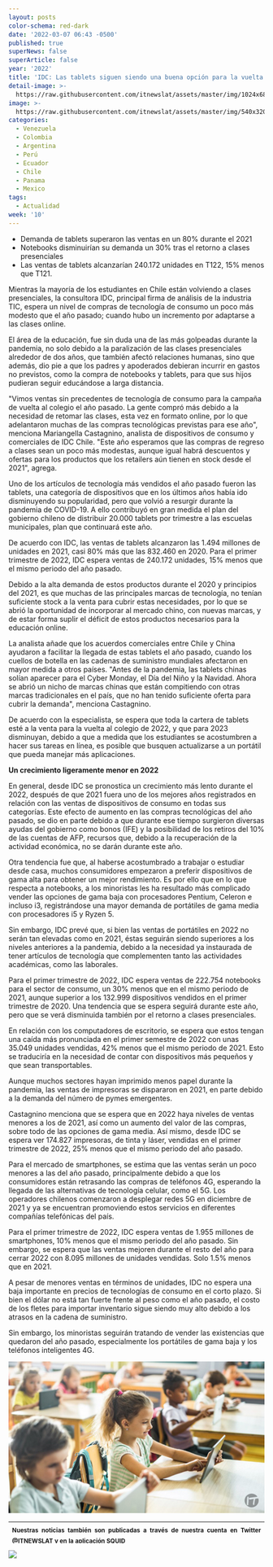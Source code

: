 ```yaml
---
layout: posts
color-schema: red-dark
date: '2022-03-07 06:43 -0500'
published: true
superNews: false
superArticle: false
year: '2022'
title: 'IDC: Las tablets siguen siendo una buena opción para la vuelta al colegio  '
detail-image: >-
  https://raw.githubusercontent.com/itnewslat/assets/master/img/1024x680/ninos-con-tablet-g.jpg
image: >-
  https://raw.githubusercontent.com/itnewslat/assets/master/img/540x320/ninos-con-tablet-p.jpg
categories:
  - Venezuela
  - Colombia
  - Argentina
  - Perú
  - Ecuador
  - Chile
  - Panama
  - Mexico
tags:
  - Actualidad
week: '10'
---
```

- Demanda de tablets superaron las ventas en un 80% durante el 2021
- Notebooks disminuirían su demanda un 30% tras el retorno a clases presenciales
- Las ventas de tablets alcanzarían 240.172 unidades en T122, 15% menos que T121.
 
Mientras la mayoría de los estudiantes en Chile están volviendo a clases presenciales, la consultora IDC, principal firma de análisis de la industria TIC, espera un nivel de compras de tecnología de consumo un poco más modesto que el año pasado; cuando hubo un incremento por adaptarse a las clases online.
 
El área de la educación, fue sin duda una de las más golpeadas durante la pandemia, no solo debido a la paralización de las clases presenciales alrededor de dos años, que también afectó relaciones humanas, sino que además, dio pie a que los padres y apoderados debieran incurrir en gastos no previstos, como la compra de notebooks y tablets, para que sus hijos pudieran seguir educándose a larga distancia.
 
"Vimos ventas sin precedentes de tecnología de consumo para la campaña de vuelta al colegio el año pasado. La gente compró más debido a la necesidad de retomar las clases, esta vez en formato online, por lo que adelantaron muchas de las compras tecnológicas previstas para ese año", menciona Mariangella Castagnino, analista de dispositivos de consumo y comerciales de IDC Chile. "Este año esperamos que las compras de regreso a clases sean un poco más modestas, aunque igual habrá descuentos y ofertas para los productos que los retailers aún tienen en stock desde el 2021", agrega.
 
Uno de los artículos de tecnología más vendidos el año pasado fueron las tablets, una categoría de dispositivos que en los últimos años había ido disminuyendo su popularidad, pero que volvió a resurgir durante la pandemia de COVID-19. A ello contribuyó en gran medida el plan del gobierno chileno de distribuir 20.000 tablets por trimestre a las escuelas municipales, plan que continuará este año.
 
De acuerdo con IDC, las ventas de tablets alcanzaron las 1.494 millones de unidades en 2021, casi 80% más que las 832.460 en 2020. Para el primer trimestre de 2022, IDC espera ventas de 240.172 unidades, 15% menos que el mismo periodo del año pasado.
 
Debido a la alta demanda de estos productos durante el 2020 y principios del 2021, es que muchas de las principales marcas de tecnología, no tenían suficiente stock a la venta para cubrir estas necesidades, por lo que se abrió la oportunidad de incorporar al mercado chino, con nuevas marcas, y de estar forma suplir el déficit de estos productos necesarios para la educación online.
 
La analista añade que los acuerdos comerciales entre Chile y China ayudaron a facilitar la llegada de estas tablets el año pasado, cuando los cuellos de botella en las cadenas de suministro mundiales afectaron en mayor medida a otros países. "Antes de la pandemia, las tablets chinas solían aparecer para el Cyber Monday, el Día del Niño y la Navidad. Ahora se abrió un nicho de marcas chinas que están compitiendo con otras marcas tradicionales en el país, que no han tenido suficiente oferta para cubrir la demanda", menciona Castagnino.
 
De acuerdo con la especialista, se espera que toda la cartera de tablets esté a la venta para la vuelta al colegio de 2022, y que para 2023 disminuyan, debido a que a medida que los estudiantes se acostumbren a hacer sus tareas en línea, es posible que busquen actualizarse a un portátil que pueda manejar más aplicaciones.
 
**Un crecimiento ligeramente menor en 2022**
 
En general, desde IDC se pronostica un crecimiento más lento durante el 2022, después de que 2021 fuera uno de los mejores años registrados en relación con las ventas de dispositivos de consumo en todas sus categorías. Este efecto de aumento en las compras tecnológicas del año pasado, se dio en parte debido a que durante ese tiempo surgieron diversas ayudas del gobierno como bonos (IFE) y la posibilidad de los retiros del 10% de las cuentas de AFP, recursos que, debido a la recuperación de la actividad económica, no se darán durante este año. 
 
Otra tendencia fue que, al haberse acostumbrado a trabajar o estudiar desde casa, muchos consumidores empezaron a preferir dispositivos de gama alta para obtener un mejor rendimiento. Es por ello que en lo que respecta a notebooks, a los minoristas les ha resultado más complicado vender las opciones de gama baja con procesadores Pentium, Celeron e incluso i3, registrándose una mayor demanda de portátiles de gama media con procesadores i5 y Ryzen 5.
 
Sin embargo, IDC prevé que, si bien las ventas de portátiles en 2022 no serán tan elevadas como en 2021, éstas seguirán siendo superiores a los niveles anteriores a la pandemia, debido a la necesidad ya instaurada de tener artículos de tecnología que complementen tanto las actividades académicas, como las laborales.
 
Para el primer trimestre de 2022, IDC espera ventas de 222.754 notebooks para el sector de consumo, un 30% menos que en el mismo periodo de 2021, aunque superior a los 132.999 dispositivos vendidos en el primer trimestre de 2020. Una tendencia que se espera seguirá durante este año, pero que se verá disminuida también por el retorno a clases presenciales.
 
En relación con los computadores de escritorio, se espera que estos tengan una caída más pronunciada en el primer semestre de 2022 con unas 35.049 unidades vendidas, 42% menos que el mismo periodo de 2021. Esto se traduciría en la necesidad de contar con dispositivos más pequeños y que sean transportables.
 
Aunque muchos sectores hayan imprimido menos papel durante la pandemia, las ventas de impresoras se dispararon en 2021, en parte debido a la demanda del número de pymes emergentes.
 
Castagnino menciona que se espera que en 2022 haya niveles de ventas menores a los de 2021, así como un aumento del valor de las compras, sobre todo de las opciones de gama media. Así mismo, desde IDC se espera ver 174.827 impresoras, de tinta y láser, vendidas en el primer trimestre de 2022, 25% menos que el mismo periodo del año pasado.
 
Para el mercado de smartphones, se estima que las ventas serán un poco menores a las del año pasado, principalmente debido a que los consumidores están retrasando las compras de teléfonos 4G, esperando la llegada de las alternativas de tecnología celular, como el 5G. Los operadores chilenos comenzaron a desplegar redes 5G en diciembre de 2021 y ya se encuentran promoviendo estos servicios en diferentes compañías telefónicas del país.
 
Para el primer trimestre de 2022, IDC espera ventas de 1.955 millones de smartphones, 10% menos que el mismo periodo del año pasado. Sin embargo, se espera que las ventas mejoren durante el resto del año para cerrar 2022 con 8.095 millones de unidades vendidas. Solo 1.5% menos que en 2021.
 
A pesar de menores ventas en términos de unidades, IDC no espera una baja importante en precios de tecnologías de consumo en el corto plazo. Si bien el dólar no está tan fuerte frente al peso como el año pasado, el costo de los fletes para importar inventario sigue siendo muy alto debido a los atrasos en la cadena de suministro.
 
Sin embargo, los minoristas seguirán tratando de vender las existencias que quedaron del año pasado, especialmente los portátiles de gama baja y los teléfonos inteligentes 4G.

![](https://raw.githubusercontent.com/itnewslat/assets/master/img/540x320/ninos-con-tablet-p.jpg)


<table style="height: 42px;" width="569">
<tbody>
<tr>
<td style="text-align: justify;"><sub><strong>Nuestras noticias también son publicadas a través de nuestra cuenta en Twitter <a href="https://twitter.com/itnewslat?lang=es">@ITNEWSLAT</a> y en la aplicación <a href="https://squidapp.co/en/">SQUID</a></strong></sub></td>
</tr>
</tbody>
</table>

<img src="https://tracker.metricool.com/c3po.jpg?hash=56f88a41e39ab42c063cc51676587a04"/>
